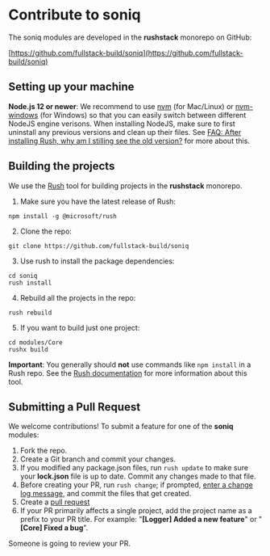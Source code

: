# Contribute to soniq

The soniq modules are developed in the **rushstack** monorepo on GitHub:

  [https://github.com/fullstack-build/soniq](https://github.com/fullstack-build/soniq)


## Setting up your machine

**Node.js 12 or newer**: We recommend to use [nvm](https://github.com/creationix/nvm) (for Mac/Linux) or [nvm-windows](https://github.com/coreybutler/nvm-windows) (for Windows) so that you can easily switch between different NodeJS engine verisons.  When installing NodeJS, make sure to first uninstall any previous versions and clean up their files.  See [FAQ: After installing Rush, why am I stilling see the old version?](https://github.com/Microsoft/rushstack/wiki/Rush-~-FAQ#after-installing-rush-why-am-i-stilling-see-the-old-version) for more about this.


## Building the projects

We use the [Rush](http://rushjs.io) tool for building projects in the **rushstack** monorepo.

1. Make sure you have the latest release of Rush:
```
npm install -g @microsoft/rush
```

2. Clone the repo:
```
git clone https://github.com/fullstack-build/soniq
```

3. Use rush to install the package dependencies:
```
cd soniq
rush install
```

4. Rebuild all the projects in the repo:
```
rush rebuild
```

5. If you want to build just one project:
```
cd modules/Core
rushx build
```

**Important**: You generally should **not** use commands like `npm install` in a Rush repo.  See the
[Rush documentation](https://rushjs.io/pages/developer/new_developer/) for more information about this tool.

## Submitting a Pull Request

We welcome contributions! To submit a feature for one of the **soniq** modules:

1. Fork the repo.
2. Create a Git branch and commit your changes.
3. If you modified any package.json files, run `rush update` to make sure your **lock.json** file is up to date.
   Commit any changes made to that file.
4. Before creating your PR, run `rush change`; if prompted, [enter a change log message](https://rushjs.io/pages/best_practices/change_logs/), and commit the files that get created.
5. Create a [pull request](https://help.github.com/articles/creating-a-pull-request/)
6. If your PR primarily affects a single project, add the project name as a prefix to your PR title.  For example: "**[Logger] Added a new feature**" or "**[Core] Fixed a bug**".

Someone is going to review your PR.

